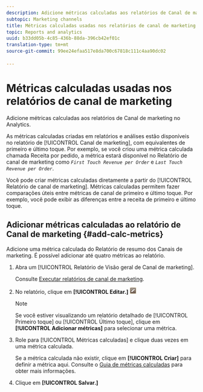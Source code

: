 ```yaml
---
description: Adicione métricas calculadas aos relatórios de Canal de marketing no Analytics.
subtopic: Marketing channels
title: Métricas calculadas usadas nos relatórios de canal de marketing
topic: Reports and analytics
uuid: b33dd05b-4c85-436b-88da-396cb42ef01c
translation-type: tm+mt
source-git-commit: 99ee24efaa517e8da700c67818c111c4aa90dc02

---
```



# Métricas calculadas usadas nos relatórios de canal de marketing

Adicione métricas calculadas aos relatórios de Canal de marketing no Analytics.

As métricas calculadas criadas em relatórios e análises estão disponíveis no relatório de [!UICONTROL Canal de marketing], com equivalentes de primeiro e último toque. Por exemplo, se você criou uma métrica calculada chamada Receita por pedido, a métrica estará disponível no Relatório de canal de marketing como *`First Touch Revenue per Order`* e *`Last Touch Revenue per Order`*.

Você pode criar métricas calculadas diretamente a partir do [!UICONTROL Relatório de canal de marketing]. Métricas calculadas permitem fazer comparações úteis entre métricas de canal de primeiro e último toque. Por exemplo, você pode exibir as diferenças entre a receita de primeiro e último toque.

## Adicionar métricas calculadas ao relatório de Canal de marketing {#add-calc-metrics}

Adicione uma métrica calculada do Relatório de resumo dos Canais de marketing. É possível adicionar até quatro métricas ao relatório.

1. Abra um [!UICONTROL Relatório de Visão geral de Canal de marketing].

   Consulte [Executar relatórios de canal de marketing](/help/components/c-marketing-channels/t-reports-sc.md).

1. No relatório, clique em **[!UICONTROL Editar.]** ![](assets/metric_edit_icon.png)

   >[!NOTE]
   >
   >Se você estiver visualizando um relatório detalhado de [!UICONTROL Primeiro toque] ou [!UICONTROL Último toque], clique em **[!UICONTROL Adicionar métricas]** para selecionar uma métrica.

1. Role para [!UICONTROL Métricas calculadas] e clique duas vezes em uma métrica calculada.

   Se a métrica calculada não existir, clique em **[!UICONTROL Criar]** para definir a métrica aqui. Consulte o [Guia de métricas calculadas](https://marketing.adobe.com/resources/help/en_US/analytics/calcmetrics/) para obter mais informações.
1. Clique em **[!UICONTROL Salvar.]**
